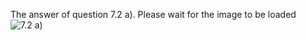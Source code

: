 The answer of question 7.2 a). Please wait for the image to be loaded
![7.2 a)](https://img-blog.csdnimg.cn/20210209212302275.jpg)